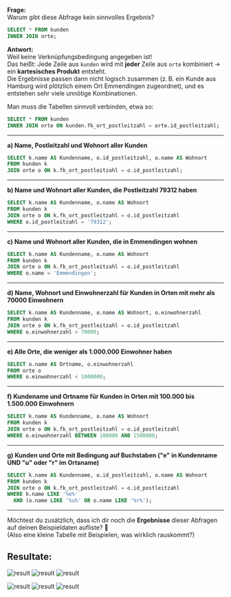 
**Frage:**  
Warum gibt diese Abfrage kein sinnvolles Ergebnis?

```sql
SELECT * FROM kunden
INNER JOIN orte;
```

**Antwort:**  
Weil keine Verknüpfungsbedingung angegeben ist!  
Das heißt: Jede Zeile aus `kunden` wird mit **jeder** Zeile aus `orte` kombiniert → ein **kartesisches Produkt** entsteht.  
Die Ergebnisse passen dann nicht logisch zusammen (z. B. ein Kunde aus Hamburg wird plötzlich einem Ort Emmendingen zugeordnet), und es entstehen sehr viele unnötige Kombinationen.

Man muss die Tabellen sinnvoll verbinden, etwa so:

```sql
SELECT * FROM kunden
INNER JOIN orte ON kunden.fk_ort_postleitzahl = orte.id_postleitzahl;
```

---

**a) Name, Postleitzahl und Wohnort aller Kunden**

```sql
SELECT k.name AS Kundenname, o.id_postleitzahl, o.name AS Wohnort
FROM kunden k
JOIN orte o ON k.fk_ort_postleitzahl = o.id_postleitzahl;
```

---

**b) Name und Wohnort aller Kunden, die Postleitzahl 79312 haben**

```sql
SELECT k.name AS Kundenname, o.name AS Wohnort
FROM kunden k
JOIN orte o ON k.fk_ort_postleitzahl = o.id_postleitzahl
WHERE o.id_postleitzahl = '79312';
```

---

**c) Name und Wohnort aller Kunden, die in Emmendingen wohnen**

```sql
SELECT k.name AS Kundenname, o.name AS Wohnort
FROM kunden k
JOIN orte o ON k.fk_ort_postleitzahl = o.id_postleitzahl
WHERE o.name = 'Emmendingen';
```

---

**d) Name, Wohnort und Einwohnerzahl für Kunden in Orten mit mehr als 70000 Einwohnern**

```sql
SELECT k.name AS Kundenname, o.name AS Wohnort, o.einwohnerzahl
FROM kunden k
JOIN orte o ON k.fk_ort_postleitzahl = o.id_postleitzahl
WHERE o.einwohnerzahl > 70000;
```

---

**e) Alle Orte, die weniger als 1.000.000 Einwohner haben**

```sql
SELECT o.name AS Ortname, o.einwohnerzahl
FROM orte o
WHERE o.einwohnerzahl < 1000000;
```

---

**f) Kundename und Ortname für Kunden in Orten mit 100.000 bis 1.500.000 Einwohnern**

```sql
SELECT k.name AS Kundenname, o.name AS Wohnort
FROM kunden k
JOIN orte o ON k.fk_ort_postleitzahl = o.id_postleitzahl
WHERE o.einwohnerzahl BETWEEN 100000 AND 1500000;
```

---

**g) Kunden und Orte mit Bedingung auf Buchstaben ("e" in Kundenname UND "u" oder "r" im Ortsname)**

```sql
SELECT k.name AS Kundenname, o.id_postleitzahl, o.name AS Wohnort
FROM kunden k
JOIN orte o ON k.fk_ort_postleitzahl = o.id_postleitzahl
WHERE k.name LIKE '%e%'
  AND (o.name LIKE '%u%' OR o.name LIKE '%r%');
```

---

Möchtest du zusätzlich, dass ich dir noch die **Ergebnisse** dieser Abfragen auf deinen Beispieldaten aufliste? 🚀  
(Also eine kleine Tabelle mit Beispielen, was wirklich rauskommt?)

## Resultate:
![result](integrität_pic/joina-c.jpg)
![result](intägrität_pic/joinD-f.jpg)
![result](intägrität_pic/joinG.jpg)

![result](intägrität_pic/join1-3.jpg)
![result](intägrität_pic/join4-6.jpg)
![result](intägrität_pic/join7-9jpg)
